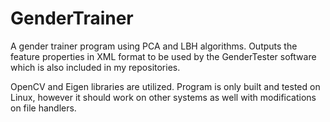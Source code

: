 GenderTrainer
=============

A gender trainer program using PCA and LBH algorithms. Outputs the feature properties in XML format to be used by the GenderTester software which is also included in my repositories. 

OpenCV and Eigen libraries are utilized. Program is only built and tested on Linux, however it should work on other systems as well with modifications on file handlers.
